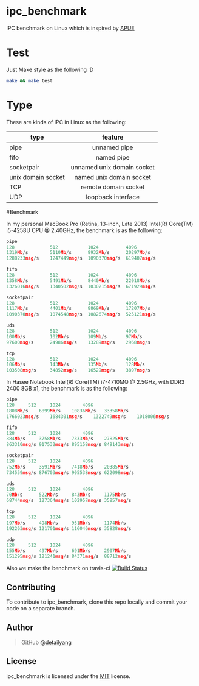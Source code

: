 # ipc_benchmark
IPC benchmark on Linux which is inspired by [APUE](http://www.apuebook.com/)

# Test

Just Make style as the following :D

```bash
make && make test
```

# Type

These are kinds of IPC in Linux as the following:

type|feature
| ------------- |:-------------:
pipe|unnamed pipe
fifo|named pipe
socketpair | unnamed unix domain socket
unix domain socket | named unix domain socket
TCP | remote domain socket
UDP | loopback interface

#Benchmark

In my personal MacBook Pro (Retina, 13-inch, Late 2013) Intel(R) Core(TM) i5-4258U CPU @ 2.40GHz, the benchmark is as the following:

```c
pipe
128             512           1024          4096
1319Mb/s        5110Mb/s      8932Mb/s      20297Mb/s
1288233msg/s    1247449msg/s  1090370msg/s  619407msg/s

fifo
128             512           1024          4096
1358Mb/s        5491Mb/s      8440Mb/s      22018Mb/s
1326016msg/s    1340502msg/s  1030215msg/s  671929msg/s

socketpair
128             512           1024          4096
1117Mb/s        4401Mb/s      8869Mb/s      17207Mb/s
1090370msg/s    1074548msg/s  1082674msg/s  525121msg/s

uds
128             512           1024          4096
100Mb/s         102Mb/s       109Mb/s       97Mb/s
97600msg/s      24986msg/s    13289msg/s    2968msg/s

tcp
128             512           1024          4096
106Mb/s         143Mb/s       135Mb/s       128Mb/s
103508msg/s     34852msg/s    16529msg/s    3897msg/s
```

In Hasee Notebook Intel(R) Core(TM) i7-4710MQ @ 2.5GHz, with DDR3 2400 8GB x1, the benchmark is as the following:

```c
pipe
128		512		1024		4096
1808Mb/s	6899Mb/s	10836Mb/s	33358Mb/s
1766023msg/s	1684301msg/s	1322749msg/s	1018006msg/s

fifo
128		512		1024		4096
884Mb/s		3758Mb/s	7333Mb/s	27825Mb/s
863310msg/s	917532msg/s	895158msg/s	849143msg/s

socketpair
128		512		1024		4096
752Mb/s		3591Mb/s	7418Mb/s	20385Mb/s
734559msg/s	876703msg/s	905538msg/s	622098msg/s

uds
128		512		1024		4096
70Mb/s		522Mb/s		843Mb/s		1175Mb/s
68744msg/s	127364msg/s	102957msg/s	35857msg/s

tcp
128		512		1024		4096
197Mb/s		498Mb/s		951Mb/s		1174Mb/s
192263msg/s	121701msg/s	116046msg/s	35828msg/s

udp
128		512		1024		4096
155Mb/s		497Mb/s		691Mb/s		2907Mb/s
151295msg/s	121241msg/s	84371msg/s	88712msg/s
```

Also we make the benchmark on travis-ci [![Build Status](https://travis-ci.org/detailyang/ipc_benchmark.svg?branch=master)](https://travis-ci.org/detailyang/ipc_benchmark)


Contributing
------------

To contribute to ipc_benchmark, clone this repo locally and commit your code on a separate branch. 


Author
------

> GitHub [@detailyang](https://github.com/detailyang)     


License
-------

ipc_benchmark is licensed under the [MIT](https://github.com/detailyang/ipc_benchmark/blob/master/LICENSE) license.  
